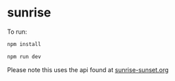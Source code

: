 # sunrise

To run:

```bash
npm install

npm run dev
```

Please note this uses the api found at [sunrise-sunset.org](https://sunrise-sunset.org/api)

